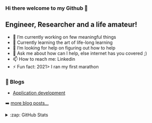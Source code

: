 ### Hi there welcome to my Github 👋

## Engineer, Researcher and a life amateur!

- 🔭 I’m currently working on few meaningful things
- 🌱 Currently learning the art of life-long learning
- 🤔 I’m looking for help on figuring out how to help
- 💬 Ask me about how can I help, else internet has you covered ;)
- 📫 How to reach me: Linkedin
- ⚡ Fun fact: 2021> I ran my first marathon


### 📕 Blogs

<!-- BLOG-POST-LIST:START -->
- [Application development](https://dev.to/)

<!-- BLOG-POST-LIST:END -->

➡️ [more blog posts...](https://uljansinani.com)

<details>
  <summary>:zap: GitHub Stats</summary>

  <img align="left" alt="Uljan Sinani's GitHub Stats" src="https://github-readme-stats.usinani.vercel.app/api?username=usinani&show_icons=true&hide_border=true" />

</details>




<!--
**USinani/usinani** is a ✨ _special_ ✨ repository because its `README.md` (this file) appears on your GitHub profile.
-->
